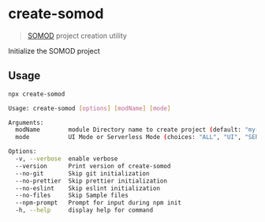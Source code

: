 # create-somod

> [SOMOD](https://somod.dev) project creation utility

Initialize the SOMOD project

## Usage

```bash
npx create-somod
```

```bash
Usage: create-somod [options] [modName] [mode]

Arguments:
  modName        module Directory name to create project (default: "my-module")
  mode           UI Mode or Serverless Mode (choices: "ALL", "UI", "SERVERLESS", default: "ALL")

Options:
  -v, --verbose  enable verbose
  --version      Print version of create-somod
  --no-git       Skip git initialization
  --no-prettier  Skip prettier initialization
  --no-eslint    Skip eslint initialization
  --no-files     Skip Sample files
  --npm-prompt   Prompt for input during npm init
  -h, --help     display help for command
```

